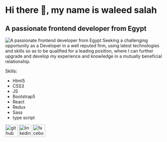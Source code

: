 # Hi there 👋, my name is waleed salah 
## A passionate frontend developer from Egypt
![A passionate frontend developer from Egypt](<img scr="https://www.google.com/url?sa=i&url=https%3A%2F%2Fdribbble.com%2Fshots%2F5487982-Developers-Gif&psig=AOvVaw11W9wh4SYC_1Fg9tozpeEP&ust=1690982258315000&source=images&cd=vfe&opi=89978449&ved=0CBEQjRxqFwoTCMjQxvvFu4ADFQAAAAAdAAAAABAE" alt="gif"/>)
  Seeking a challenging opportunity as a Developer in a well reputed firm, using latest technologies and skills so as to be qualified for a leading position, where I can further upgrade and develop my experience and knowledge in a mutually beneficial relationship.

Skills: 
* Html5 
* CSS3 
* JS 
* Bootstrap5
* React
* Redux
* Sass
* type script



[<img src='https://cdn.jsdelivr.net/npm/simple-icons@3.0.1/icons/github.svg' alt='github' height='40'>](https://github.com/waleedsalah07)  [<img src='https://cdn.jsdelivr.net/npm/simple-icons@3.0.1/icons/linkedin.svg' alt='linkedin' height='40'>](https://www.linkedin.com/in/waleed-salah-4683b4226//)  [<img src='https://cdn.jsdelivr.net/npm/simple-icons@3.0.1/icons/facebook.svg' alt='facebook' height='40'>](https://www.facebook.com/walid.salah.201280/)  




